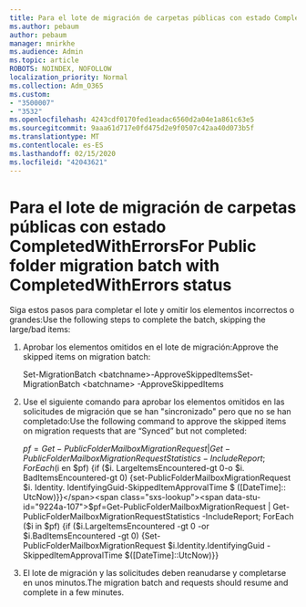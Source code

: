 ```yaml
---
title: Para el lote de migración de carpetas públicas con estado CompletedWithErrors
ms.author: pebaum
author: pebaum
manager: mnirkhe
ms.audience: Admin
ms.topic: article
ROBOTS: NOINDEX, NOFOLLOW
localization_priority: Normal
ms.collection: Adm_O365
ms.custom:
- "3500007"
- "3532"
ms.openlocfilehash: 4243cdf0170fed1eadac6560d2a04e1a861c63e5
ms.sourcegitcommit: 9aaa61d717e0fd475d2e9f0507c42aa40d073b5f
ms.translationtype: MT
ms.contentlocale: es-ES
ms.lasthandoff: 02/15/2020
ms.locfileid: "42043621"
---
```

# <a name="for-public-folder-migration-batch-with-completedwitherrors-status"></a><span data-ttu-id="9224a-102">Para el lote de migración de carpetas públicas con estado CompletedWithErrors</span><span class="sxs-lookup"><span data-stu-id="9224a-102">For Public folder migration batch with CompletedWithErrors status</span></span>

<span data-ttu-id="9224a-103">Siga estos pasos para completar el lote y omitir los elementos incorrectos o grandes:</span><span class="sxs-lookup"><span data-stu-id="9224a-103">Use the following steps to complete the batch, skipping the large/bad items:</span></span> 
1. <span data-ttu-id="9224a-104">Aprobar los elementos omitidos en el lote de migración:</span><span class="sxs-lookup"><span data-stu-id="9224a-104">Approve the skipped items on migration batch:</span></span>

    <span data-ttu-id="9224a-105">Set-MigrationBatch \<batchname>-ApproveSkippedItems</span><span class="sxs-lookup"><span data-stu-id="9224a-105">Set-MigrationBatch \<batchname> -ApproveSkippedItems</span></span> 
2. <span data-ttu-id="9224a-106">Use el siguiente comando para aprobar los elementos omitidos en las solicitudes de migración que se han "sincronizado" pero que no se han completado:</span><span class="sxs-lookup"><span data-stu-id="9224a-106">Use the following command to approve the skipped items on migration requests that are “Synced” but not completed:</span></span>

    <span data-ttu-id="9224a-107">$pf = Get-PublicFolderMailboxMigrationRequest | Get-PublicFolderMailboxMigrationRequestStatistics-IncludeReport; ForEach ($i en $pf) {if ($i. LargeItemsEncountered-gt 0-o $i. BadItemsEncountered-gt 0) {set-PublicFolderMailboxMigrationRequest $i. Identity. IdentifyingGuid-SkippedItemApprovalTime $ ([DateTime]:: UtcNow)}}</span><span class="sxs-lookup"><span data-stu-id="9224a-107">$pf=Get-PublicFolderMailboxMigrationRequest | Get-PublicFolderMailboxMigrationRequestStatistics -IncludeReport; ForEach ($i in $pf) {if ($i.LargeItemsEncountered -gt 0 -or $i.BadItemsEncountered -gt 0) {Set-PublicFolderMailboxMigrationRequest $i.Identity.IdentifyingGuid -SkippedItemApprovalTime $([DateTime]::UtcNow)}}</span></span>
3. <span data-ttu-id="9224a-108">El lote de migración y las solicitudes deben reanudarse y completarse en unos minutos.</span><span class="sxs-lookup"><span data-stu-id="9224a-108">The migration batch and requests should resume and complete in a few minutes.</span></span>


